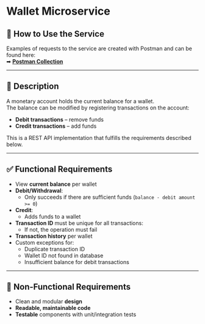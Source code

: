 # Wallet Microservice

## 🔧 How to Use the Service

Examples of requests to the service are created with Postman and can be found here:  
➡ **[Postman Collection](https://documenter.getpostman.com/view/2855941/2sA2rCTMAw)**

---

## 📄 Description

A monetary account holds the current balance for a wallet.  
The balance can be modified by registering transactions on the account:

- **Debit transactions** – remove funds
- **Credit transactions** – add funds

This is a REST API implementation that fulfills the requirements described below.

---

## ✅ Functional Requirements

- View **current balance** per wallet
- **Debit/Withdrawal**:
  - Only succeeds if there are sufficient funds (`balance - debit amount >= 0`)
- **Credit**:
  - Adds funds to a wallet
- **Transaction ID** must be unique for all transactions:
  - If not, the operation must fail
- **Transaction history** per wallet
- Custom exceptions for:
  - Duplicate transaction ID
  - Wallet ID not found in database
  - Insufficient balance for debit transactions

---

## 📌 Non-Functional Requirements

- Clean and modular **design**
- **Readable, maintainable code**
- **Testable** components with unit/integration tests
